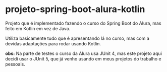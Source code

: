 # projeto-spring-boot-alura-kotlin
Projeto que é implementado fazendo o curso do Spring Boot do Alura, mas feito em Kotlin em vez de Java.

Utiliza basicamente tudo que é apresentando lá no curso, mas com a devidas adaptações para rodar usando Kotlin.

**obs:** Na parte de testes o curso da Alura usa JUnit 4, mas este projeto aqui decidi usar o JUnit 5, que já venho usando em meus projetos do trabalho e pessoais.
